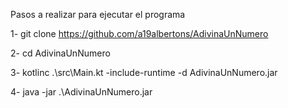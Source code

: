 Pasos a realizar para ejecutar el programa

1- git clone https://github.com/a19albertons/AdivinaUnNumero

2- cd AdivinaUnNumero

3- kotlinc .\src\Main.kt -include-runtime -d AdivinaUnNumero.jar

4- java -jar .\AdivinaUnNumero.jar